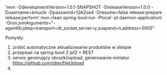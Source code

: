 'mvn -DdevelopmentVersion=1.0.1-SNAPSHOT -DreleaseVersion=1.0.0 -Dusername=kmucik -Dpassword=!QAZse4 -Dresume=false release:prepare release:perform' 
mvn clean spring-boot:run -Plocal -pl daemon-application\ -Drun.jvmArguments="-agentlib:jdwp=transport=dt_socket,server=y,suspend=n,address=5005"  

Pomysły:
1. zrobić automatyczne aktualizowanie produktów w sklepie
2. przepisać na spring-boot 2 jsf2 + REST
3. serwis generujący obrazki/upload, generowanie miniatur https://github.com/jdmr/fileUpload
4. 